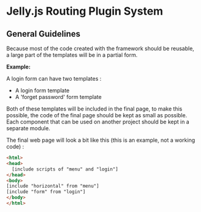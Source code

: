 # Jelly.js Routing Plugin System

## General Guidelines

Because most of the code created with the framework should be reusable, a large part of the templates will be in a partial form.

**Example:**

A login form can have two templates :

  - A login form template
  - A 'forget password' form template

Both of these templates will be included in the final page, to make this possible, the code of the final page should be kept as small as possible.
Each component that can be used on another project should be kept in a separate module.

The final web page will look a bit like this (this is an example, not a working code) :

```html
<html>
<head>
  [include scripts of "menu" and "login"]
</head>
<body>
[include "horizontal" from "menu"]
[include "form" from "login"]
</body>
</html>
```
